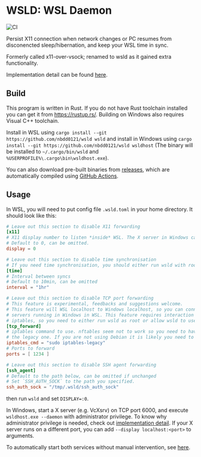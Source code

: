 WSLD: WSL Daemon
==============

![CI](https://github.com/nbdd0121/wsld/workflows/CI/badge.svg?branch=master)

Persist X11 connection when network changes or PC resumes from disconencted sleep/hibernation, and keep your WSL time in sync.

Formerly called x11-over-vsock; renamed to wsld as it gained extra functionality.

Implementation detail can be found [here](docs/impl.md).

## Build

This program is written in Rust. If you do not have Rust toolchain installed you can get it from https://rustup.rs/. Building on Windows also requires Visual C++ toolchain.

Install in WSL using `cargo install --git https://github.com/nbdd0121/wsld wsld` and install in Windows using `cargo install --git https://github.com/nbdd0121/wsld wsldhost` (The binary will be installed to `~/.cargo/bin/wsld` and `%USERPROFILE%\.cargo\bin\wsldhost.exe`).

You can also download pre-built binaries from [releases](https://github.com/nbdd0121/wsld/releases), which are automatically compiled using [GitHub Actions](https://github.com/nbdd0121/wsld/actions).

## Usage

In WSL, you will need to put config file `.wsld.toml` in your home directory. It should look like this:
```toml
# Leave out this section to disable X11 forwarding
[x11]
# X11 display number to listen *inside* WSL. The X server in Windows can specified as argument when running wsldhost.exe.
# Default to 0, can be omitted.
display = 0

# Leave out this section to disable time synchronisation
# If you need time synchronisation, you should either run wsld with root, or give it `cap_sys_time` capability using `sudo setcap cap_sys_time+eip <PATH to wsld>`.
[time]
# Interval between syncs
# Default to 10min, can be omitted
interval = "1hr"

# Leave out this section to disable TCP port forwarding
# This feature is experimental, feedbacks and suggestions welcome.
# This feature will WSL localhost to Windows localhost, so you can connect
# servers running in Windows in WSL. This feature requires interaction with
# iptables, so you need to either run wsld as root or allow wsld to use sudo.
[tcp_forward]
# iptables command to use. nftables seem not to work so you need to have
# the legacy one. If you are not using Debian it is likely you need to change it.
iptables_cmd = "sudo iptables-legacy"
# Ports to forward
ports = [ 1234 ]

# Leave out this section to disable SSH agent forwarding
[ssh_agent]
# Default to the path below, can be omitted if unchanged
# Set `SSH_AUTH_SOCK` to the path you specified.
ssh_auth_sock = "/tmp/.wsld/ssh_auth_sock"
```
then run `wsld` and set `DISPLAY=:0`.

In Windows, start a X server (e.g. VcXsrv) on TCP port 6000, and execute `wsldhost.exe --daemon` with administrator privilege. To know why administrator privilege is needed, check out [implementation detail](docs/impl.md). If your X server runs on a different port, you can add `--display localhost:<port>` to arguments.

To automatically start both services without manual intervention, see [here](docs/auto.md).

